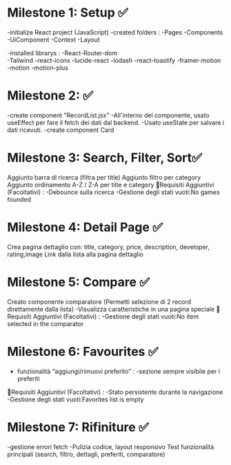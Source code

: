 # Milestone 1: Setup ✅
-initialize React project (JavaScript)
-created folders : 
        -Pages
        -Components
           -UiComponent
        -Context
        -Layout
        

-installed librarys  : 
        -React-Router-dom   
        -Tailwind 
        -react-icons
        -lucide-react
        -lodash
        -react-toastify
        -framer-motion
        -motion
        -motion-plus
# Milestone 2:  ✅
-create component "RecordList.jsx" 
        -All'interno del componente, usato useEffect per fare il fetch dei dati dal backend.
        -Usato useState per salvare i dati ricevuti.
-create component Card 


# Milestone 3: Search, Filter, Sort✅
Aggiunto barra di ricerca (filtra per title)
Aggiunto filtro per category 
Aggiunto ordinamento A-Z / Z-A per title e category
🚩Requisiti Aggiuntivi (Facoltativi) :
        -Debounce sulla ricerca
        -Gestione degli stati vuoti:No games founded

 # Milestone 4: Detail Page ✅
Crea pagina dettaglio con: title, category, price, description, developer, rating,image
 Link dalla lista alla pagina dettaglio

# Milestone 5: Compare ✅
Creato componente comparatore
(Permetti selezione di 2 record direttamente dalla lista)
   -Visualizza caratteristiche in una pagina speciale
🚩Requisiti Aggiuntivi (Facoltativi) :
      -Gestione degli stati vuoti:No item selected in the comparator

# Milestone 6: Favourites ✅
- funzionalità “aggiungi/rimuovi preferito” :
   -sezione sempre visibile per i preferiti

🚩Requisiti Aggiuntivi (Facoltativi) : 
        -Stato persistente durante la navigazione 
        -Gestione degli stati vuoti:Favorites list is empty
        

# Milestone 7: Rifiniture ✅
-gestione errori fetch
-Pulizia codice, 
layout responsivo
Test funzionalità principali (search, filtro, dettagli, preferiti, comparatore)